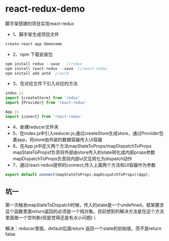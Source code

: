 # react-redux-demo
脚手架搭建的项目实现react-redux

* 1、脚手架生成项目文件
```js
create-react-app demoname
```
* 2、npm 下载安装包
```js
npm install redux --save   //redux
npm install react-redux --save  //react-redux
npm install add antd  //antd
```

* 3、在对应文件下引入对应的方法
```js
index.js
import {createStore} from 'redux'
import {Provider} from 'react-redux'

App.js
import {conect} from 'react-redux'
```
* 4、新建reducer文件夹
* 5、在index.js中引入reducer.js;通过createStore生成store，通过Provider包裹app，将store由外层的数据容器传入UI容器
* 6、在App.js中定义两个方法mapStateToProps/mapDispatchToProps  \
     mapStateToPropsf负责将外部由store传入的state转化成内部props参数 \
     mapDispatchToProps负责将内部ui交互转化为dispatch动作
 * 7、通过react-redux提供的connect,传入上面两个方法和UI容器作为参数
 ```js
 export default connect(mapStateToProps,mapDispatchToProps)(App);
 ```
 ## 坑一
  第一次触发mapStateToDispatch时候，传入的state是一个undefined，框架要求这个函数里面return返回的必须是一个纯对象。目前想到的解决方法是在这个方法里面做一个空判断(但是觉得还是有点小问题)  \
 
 解决：reducer里面，default后面return 返回一个state的初始值，而不是return false
     
 
